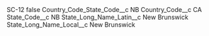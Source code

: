 <?xml version="1.0" encoding="UTF-8"?>
<CustomMetadata xmlns="http://soap.sforce.com/2006/04/metadata" xmlns:xsi="http://www.w3.org/2001/XMLSchema-instance" xmlns:xsd="http://www.w3.org/2001/XMLSchema">
    <label>SC-12</label>
    <protected>false</protected>
    <values>
        <field>Country_Code_State_Code__c</field>
        <value xsi:type="xsd:string">NB</value>
    </values>
    <values>
        <field>Country_Code__c</field>
        <value xsi:type="xsd:string">CA</value>
    </values>
    <values>
        <field>State_Code__c</field>
        <value xsi:type="xsd:string">NB</value>
    </values>
    <values>
        <field>State_Long_Name_Latin__c</field>
        <value xsi:type="xsd:string">New Brunswick</value>
    </values>
    <values>
        <field>State_Long_Name_Local__c</field>
        <value xsi:type="xsd:string">New Brunswick</value>
    </values>
</CustomMetadata>

